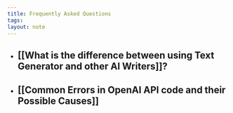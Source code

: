 ```yaml
---
title: Frequently Asked Questions
tags: 
layout: note 
---
```


* ## [[What is the difference between using Text Generator and other AI Writers]]?
* ## [[Common Errors in OpenAI API code and their Possible Causes]]
